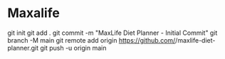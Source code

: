 # Maxalife
git init
git add .
git commit -m "MaxLife Diet Planner - Initial Commit"
git branch -M main
git remote add origin https://github.com/<your-username>/maxlife-diet-planner.git
git push -u origin main
